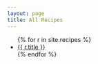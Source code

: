 ```yaml
---
layout: page
title: All Recipes
---
```

<ul>
{% for r in site.recipes %}
<li>
<a href="{{ site.url }}{{ r.url }}">{{ r.title }}</a>
</li>
{% endfor %}
</ul>
